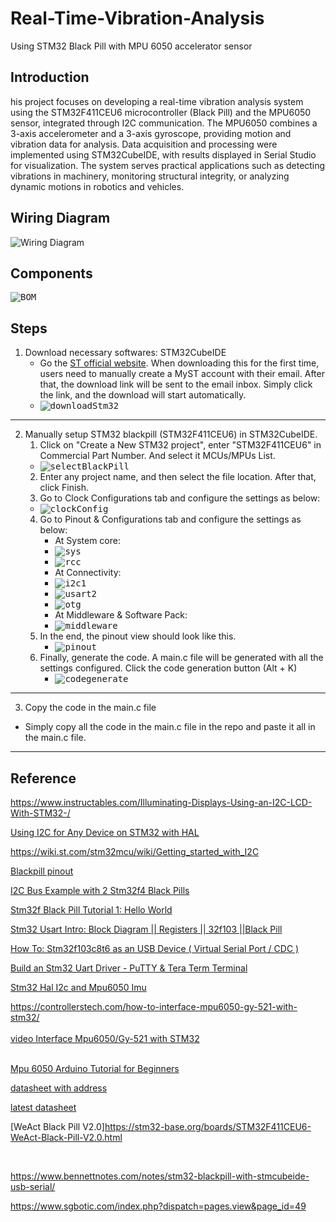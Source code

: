 # Real-Time-Vibration-Analysis
Using STM32 Black Pill with MPU 6050 accelerator sensor

## Introduction
his project focuses on developing a real-time vibration analysis system using the STM32F411CEU6 microcontroller (Black Pill) and the MPU6050 sensor, integrated through I2C communication. The MPU6050 combines a 3-axis accelerometer and a 3-axis gyroscope, providing motion and vibration data for analysis. Data acquisition and processing were implemented using STM32CubeIDE, with results displayed in Serial Studio for visualization. The system serves practical applications such as detecting vibrations in machinery, monitoring structural integrity, or analyzing dynamic motions in robotics and vehicles.

## Wiring Diagram
<img src="images\Wiring Diagram.png" alt="Wiring Diagram">

## Components
<kbd>
<img src="images\BOM.png" alt="BOM">
</kbd>
  
## Steps
1. Download necessary softwares: STM32CubeIDE
   * Go the [ST official website](https://www.st.com/en/development-tools/stm32cubeide.html). When downloading this for the first time, users need to manually create a MyST account with their email. After that, the download link will be sent to the email inbox. Simply click the link, and the download will start automatically.
   * <kbd><img src="images\downloadStm32.png" alt="downloadStm32"></kbd>

---

2. Manually setup STM32 blackpill (STM32F411CEU6) in STM32CubeIDE.
    1. Click on "Create a New STM32 project", enter "STM32F411CEU6" in Commercial Part Number. And select it MCUs/MPUs List.
      - <kbd><img src="images\selectBlackPill.png" alt="selectBlackPill"></kbd>
    2. Enter any project name, and then select the file location. After that, click Finish.
    3. Go to Clock Configurations tab and configure the settings as below:
      - <kbd><img src="images\clockConfig.png" alt="clockConfig"></kbd>
    4. Go to Pinout & Configurations tab and configure the settings as below:
       - At System core:
       - <kbd><img src="images\sys.png" alt="sys"></kbd>
       - <kbd><img src="images\rcc.png" alt="rcc"></kbd>
       - At Connectivity:
       - <kbd><img src="images\i2c1.png" alt="i2c1"></kbd>
       - <kbd><img src="images\usart2.png" alt="usart2"></kbd>
       - <kbd><img src="images\otg.png" alt="otg"></kbd>
       - At Middleware & Software Pack:
       - <kbd><img src="images\middleware.png" alt="middleware"></kbd>
    5. In the end, the pinout view should look like this.
       - <kbd><img src="images\pinout.png" alt="pinout"></kbd>
    6. Finally, generate the code. A main.c file will be generated with all the settings configured. Click the code generation button (Alt + K)
       - <kbd><img src="images\codegenerate.png" alt="codegenerate"></kbd>

---
3. Copy the code in the main.c file
- Simply copy all the code in the main.c file in the repo and paste it all in the main.c file.
---
## Reference

https://www.instructables.com/Illuminating-Displays-Using-an-I2C-LCD-With-STM32-/

[Using I2C for Any Device on STM32 with HAL](https://www.youtube.com/watch?v=cvmQNTVJrzs)

https://wiki.st.com/stm32mcu/wiki/Getting_started_with_I2C

[Blackpill pinout](https://stm32world.com/wiki/Black_Pill#Pinout)

[I2C Bus Example with 2 Stm32f4 Black Pills](https://www.youtube.com/watch?v=5RaKuFRM8Og)

[Stm32f Black Pill Tutorial 1: Hello World](https://www.youtube.com/watch?v=tkJy2gaKOxw)

[Stm32 Usart Intro: Block Diagram || Registers || 32f103 ||Black Pill](https://www.youtube.com/watch?v=6LYwBEtF0gI)

[How To: Stm32f103c8t6 as an USB Device ( Virtual Serial Port / CDC )](https://www.youtube.com/watch?v=YZjnCOun1wU)

[Build an Stm32 Uart Driver - PuTTY & Tera Term Terminal](https://www.youtube.com/watch?v=i0evyvBKW90)

[Stm32 Hal I2c and Mpu6050 Imu](https://www.youtube.com/watch?v=P7a6qxacnO4)

https://controllerstech.com/how-to-interface-mpu6050-gy-521-with-stm32/
<br>
<br>
[video Interface Mpu6050/Gy-521 with STM32](https://www.youtube.com/watch?v=xxphp9wDnHA)
<br>
<br>


[Mpu 6050 Arduino Tutorial for Beginners](https://www.youtube.com/watch?v=SVI_NldMjlE)

[datasheet with address](https://download.mikroe.com/documents/datasheets/MPU-6000_datasheet.pdf)

[latest datasheet](https://invensense.tdk.com/wp-content/uploads/2015/02/MPU-6000-Register-Map1.pdf)

[WeAct Black Pill V2.0]https://stm32-base.org/boards/STM32F411CEU6-WeAct-Black-Pill-V2.0.html

<br>

https://www.bennettnotes.com/notes/stm32-blackpill-with-stmcubeide-usb-serial/

https://www.sgbotic.com/index.php?dispatch=pages.view&page_id=49

